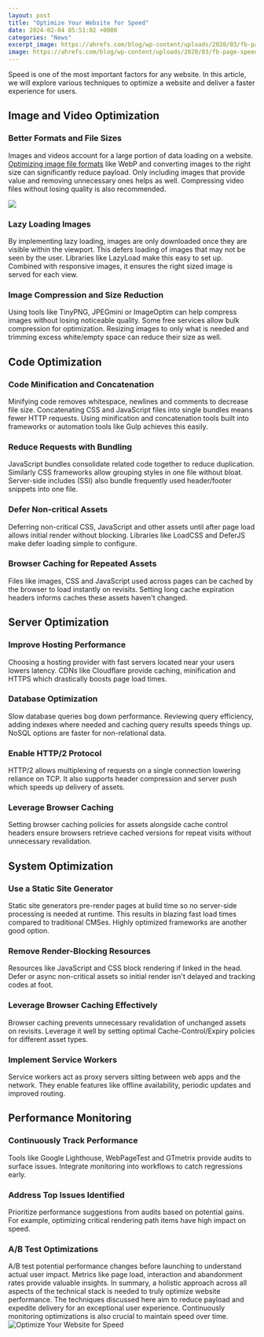 ```yaml
---
layout: post
title: "Optimize Your Website for Speed"
date: 2024-02-04 05:51:02 +0000
categories: "News"
excerpt_image: https://ahrefs.com/blog/wp-content/uploads/2020/03/fb-page-speed.png
image: https://ahrefs.com/blog/wp-content/uploads/2020/03/fb-page-speed.png
---
```


Speed is one of the most important factors for any website. In this article, we will explore various techniques to optimize a website and deliver a faster experience for users.
## Image and Video Optimization  
### Better Formats and File Sizes
Images and videos account for a large portion of data loading on a website. [Optimizing image file formats](https://store.fi.io.vn/collection/albro) like WebP and converting images to the right size can significantly reduce payload. Only including images that provide value and removing unnecessary ones helps as well. Compressing video files without losing quality is also recommended.

![](https://www.infidigit.com/wp-content/uploads/2020/04/Improve-website-loading-speed.jpg)
### Lazy Loading Images
By implementing lazy loading, images are only downloaded once they are visible within the viewport. This defers loading of images that may not be seen by the user. Libraries like LazyLoad make this easy to set up. Combined with responsive images, it ensures the right sized image is served for each view.
### Image Compression and Size Reduction  
Using tools like TinyPNG, JPEGmini or ImageOptim can help compress images without losing noticeable quality. Some free services allow bulk compression for optimization. Resizing images to only what is needed and trimming excess white/empty space can reduce their size as well.
## Code Optimization
### Code Minification and Concatenation
Minifying code removes whitespace, newlines and comments to decrease file size. Concatenating CSS and JavaScript files into single bundles means fewer HTTP requests. Using minification and concatenation tools built into frameworks or automation tools like Gulp achieves this easily.
### Reduce Requests with Bundling 
JavaScript bundles consolidate related code together to reduce duplication. Similarly CSS frameworks allow grouping styles in one file without bloat. Server-side includes (SSI) also bundle frequently used header/footer snippets into one file.
### Defer Non-critical Assets  
Deferring non-critical CSS, JavaScript and other assets until after page load allows initial render without blocking. Libraries like LoadCSS and DeferJS make defer loading simple to configure.
### Browser Caching for Repeated Assets
Files like images, CSS and JavaScript used across pages can be cached by the browser to load instantly on revisits. Setting long cache expiration headers informs caches these assets haven't changed.
## Server Optimization
### Improve Hosting Performance
Choosing a hosting provider with fast servers located near your users lowers latency. CDNs like Cloudflare provide caching, minification and HTTPS which drastically boosts page load times. 
### Database Optimization
Slow database queries bog down performance. Reviewing query efficiency, adding indexes where needed and caching query results speeds things up. NoSQL options are faster for non-relational data.
### Enable HTTP/2 Protocol
HTTP/2 allows multiplexing of requests on a single connection lowering reliance on TCP. It also supports header compression and server push which speeds up delivery of assets. 
### Leverage Browser Caching 
Setting browser caching policies for assets alongside cache control headers ensure browsers retrieve cached versions for repeat visits without unnecessary revalidation.
## System Optimization
### Use a Static Site Generator
Static site generators pre-render pages at build time so no server-side processing is needed at runtime. This results in blazing fast load times compared to traditional CMSes. Highly optimized frameworks are another good option. 
### Remove Render-Blocking Resources  
Resources like JavaScript and CSS block rendering if linked in the head. Defer or async non-critical assets so initial render isn't delayed and tracking codes at foot.
### Leverage Browser Caching Effectively  
Browser caching prevents unnecessary revalidation of unchanged assets on revisits. Leverage it well by setting optimal Cache-Control/Expiry policies for different asset types.
### Implement Service Workers
Service workers act as proxy servers sitting between web apps and the network. They enable features like offline availability, periodic updates and improved routing.
## Performance Monitoring
### Continuously Track Performance 
Tools like Google Lighthouse, WebPageTest and GTmetrix provide audits to surface issues. Integrate monitoring into workflows to catch regressions early.
### Address Top Issues Identified
Prioritize performance suggestions from audits based on potential gains. For example, optimizing critical rendering path items have high impact on speed. 
### A/B Test Optimizations
A/B test potential performance changes before launching to understand actual user impact. Metrics like page load, interaction and abandonment rates provide valuable insights.
In summary, a holistic approach across all aspects of the technical stack is needed to truly optimize website performance. The techniques discussed here aim to reduce payload and expedite delivery for an exceptional user experience. Continuously monitoring optimizations is also crucial to maintain speed over time.
![Optimize Your Website for Speed](https://ahrefs.com/blog/wp-content/uploads/2020/03/fb-page-speed.png)